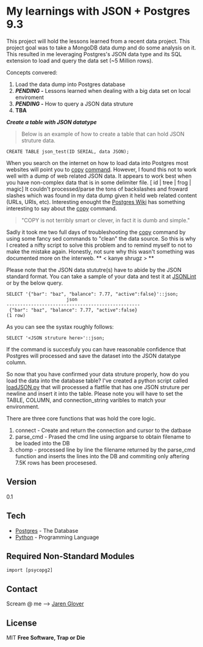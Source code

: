 My learnings with JSON + Postgres 9.3
=========
This project will hold the lessons learned from a recent data project. This project goal was to take a MongoDB data dump and do some analysis on it. This resulted in me leveraging Postgres's JSON data type and its SQL extension to load and query the data set (~5 Million rows). 

Concepts convered:

1. Load the data dump into Postgres database
2. **_PENDING_ -** Lessons learned when dealing with a big data set on local enviroment 
3. **_PENDING_ -** How to query a JSON data struture 
4. **TBA**

**_Create a table with JSON datatype_**
>Below is an example of how to create a table that can hold JSON struture data. 
```
CREATE TABLE json_test(ID SERIAL, data JSON);
````

When you search on the internet on how to load data into Postgres most websites will point you to [copy] [command]. However, I found this not to work well with a dump of web related JSON data. It appears to work best when you have non-complex data that is in some delimiter file. [ id | tree | frog | magic] It couldn't processed/parse the tons of backslashes and froward slashes which was found in my data dump given it held web related content (URLs, URIs, etc). 
Interesting enought the [Postgres Wiki] has something interesting to say about the [copy] command. 
>"COPY is not terribly smart or clever, in fact it is dumb and simple."

Sadly it took me two full days of troubleshooting the [copy] command by using some fancy sed commands to "clean" the data source. So this is why I created a nifty script to solve this problem and to remind myself to not to make the mistake again. Honestly, not sure why this wasn't something was documented more on the interweb. ** < kanye shrugz > ** 

Please note that the JSON data stututre(s) have to abide by the JSON standard format. You can take a sample of your data and test it at [JSONLint] or by the below query.
```
SELECT '{"bar": "baz", "balance": 7.77, "active":false}'::json;
                      json                       
-------------------------------------------------
 {"bar": "baz", "balance": 7.77, "active":false}
(1 row)
```
As you can see the systax roughly follows:
```
SELECT '<JSON struture here>'::json; 
```
If the command is succesfuly you can have reasonable confidence that Postgres will processed and save the dataset into the JSON datatype column. 

So now that you have confirmed your data struture properly, how do you load the data into the database table? I've created a python script called [loadJSON.py] that will processed a flatfile that has one JSON struture per newline and insert it into the table. Please note you will have to set the TABLE, COLUMN, and connection_string varibles to match your environment. 

There are three core functions that was hold the core logic. 

1. connect - Create and return the connection and cursor to the datbase 
2. parse_cmd - Prased the cmd line using argparse to obtain filename to be loaded into the DB
3. chomp - processed line by line the filename returned by the parse_cmd function and inserts the lines into the DB and commiting only aftering 7.5K rows has been procesesed. 


Version
----
0.1

Tech
-----------
* [Postgres] - The Database
* [Python] - Programming Language 

Required Non-Standard Modules
---
```
import [psycopg2]
```

Contact
----
Scream @ me --> [Jaren Glover]

License
----

MIT
**Free Software, Trap or Die**

[Python]:https://www.python.org/download/releases/2.7.6/
[Postgres]:http://www.postgresql.org/docs/9.3/static/release-9-3-5.html
[Jaren Glover]: https://www.twitter.com/jarenglover
[psycopg2]:http://initd.org/psycopg/
[copy]:http://www.postgresql.org/docs/9.3/static/sql-copy.html
[command]:http://stackoverflow.com/questions/20039856/import-excel-data-into-postgresql-9-3
[JSONLint]:http://jsonlint.com
[loadJSON.py]:https://github.com/GloveDotCom/postgres-json-example/blob/master/loadJSON.py
[Postgres Wiki]:https://wiki.postgresql.org/wiki/COPY

